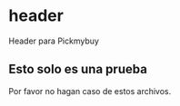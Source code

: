 # header
Header para Pickmybuy

## Esto solo es una prueba
Por favor no hagan caso de estos archivos.
